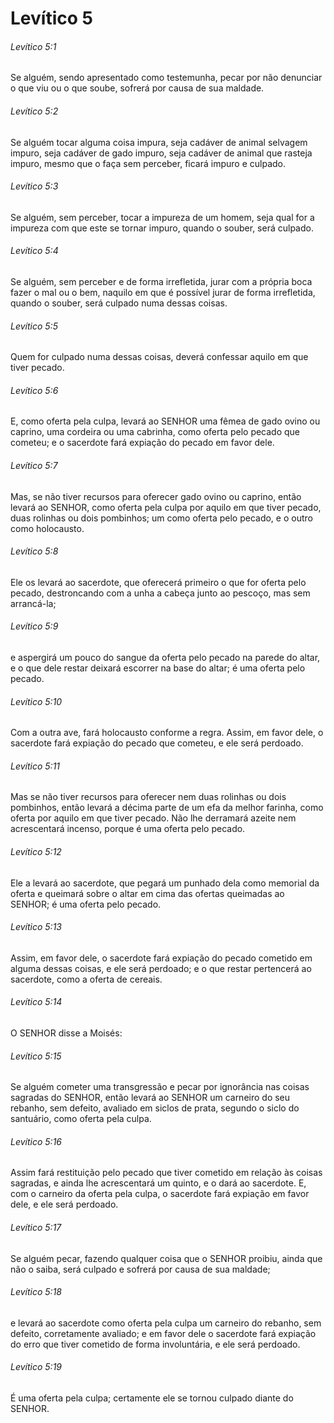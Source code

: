 # Levítico 5

###### Levítico 5:1

Se alguém, sendo apresentado como testemunha, pecar por não denunciar o que viu ou o que soube, sofrerá por causa de sua maldade.

###### Levítico 5:2

Se alguém tocar alguma coisa impura, seja cadáver de animal selvagem impuro, seja cadáver de gado impuro, seja cadáver de animal que rasteja impuro, mesmo que o faça sem perceber, ficará impuro e culpado.

###### Levítico 5:3

Se alguém, sem perceber, tocar a impureza de um homem, seja qual for a impureza com que este se tornar impuro, quando o souber, será culpado.

###### Levítico 5:4

Se alguém, sem perceber e de forma irrefletida, jurar com a própria boca fazer o mal ou o bem, naquilo em que é possível jurar de forma irrefletida, quando o souber, será culpado numa dessas coisas.

###### Levítico 5:5

Quem for culpado numa dessas coisas, deverá confessar aquilo em que tiver pecado.

###### Levítico 5:6

E, como oferta pela culpa, levará ao SENHOR uma fêmea de gado ovino ou caprino, uma cordeira ou uma cabrinha, como oferta pelo pecado que cometeu; e o sacerdote fará expiação do pecado em favor dele.

###### Levítico 5:7

Mas, se não tiver recursos para oferecer gado ovino ou caprino, então levará ao SENHOR, como oferta pela culpa por aquilo em que tiver pecado, duas rolinhas ou dois pombinhos; um como oferta pelo pecado, e o outro como holocausto.

###### Levítico 5:8

Ele os levará ao sacerdote, que oferecerá primeiro o que for oferta pelo pecado, destroncando com a unha a cabeça junto ao pescoço, mas sem arrancá-la;

###### Levítico 5:9

e aspergirá um pouco do sangue da oferta pelo pecado na parede do altar, e o que dele restar deixará escorrer na base do altar; é uma oferta pelo pecado.

###### Levítico 5:10

Com a outra ave, fará holocausto conforme a regra. Assim, em favor dele, o sacerdote fará expiação do pecado que cometeu, e ele será perdoado.

###### Levítico 5:11

Mas se não tiver recursos para oferecer nem duas rolinhas ou dois pombinhos, então levará a décima parte de um efa da melhor farinha, como oferta por aquilo em que tiver pecado. Não lhe derramará azeite nem acrescentará incenso, porque é uma oferta pelo pecado.

###### Levítico 5:12

Ele a levará ao sacerdote, que pegará um punhado dela como memorial da oferta e queimará sobre o altar em cima das ofertas queimadas ao SENHOR; é uma oferta pelo pecado.

###### Levítico 5:13

Assim, em favor dele, o sacerdote fará expiação do pecado cometido em alguma dessas coisas, e ele será perdoado; e o que restar pertencerá ao sacerdote, como a oferta de cereais.

###### Levítico 5:14

O SENHOR disse a Moisés:

###### Levítico 5:15

Se alguém cometer uma transgressão e pecar por ignorância nas coisas sagradas do SENHOR, então levará ao SENHOR um carneiro do seu rebanho, sem defeito, avaliado em siclos de prata, segundo o siclo do santuário, como oferta pela culpa.

###### Levítico 5:16

Assim fará restituição pelo pecado que tiver cometido em relação às coisas sagradas, e ainda lhe acrescentará um quinto, e o dará ao sacerdote. E, com o carneiro da oferta pela culpa, o sacerdote fará expiação em favor dele, e ele será perdoado.

###### Levítico 5:17

Se alguém pecar, fazendo qualquer coisa que o SENHOR proibiu, ainda que não o saiba, será culpado e sofrerá por causa de sua maldade;

###### Levítico 5:18

e levará ao sacerdote como oferta pela culpa um carneiro do rebanho, sem defeito, corretamente avaliado; e em favor dele o sacerdote fará expiação do erro que tiver cometido de forma involuntária, e ele será perdoado.

###### Levítico 5:19

É uma oferta pela culpa; certamente ele se tornou culpado diante do SENHOR.

